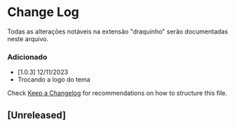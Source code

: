 # Change Log

Todas as alterações notáveis ​​na extensão "draquinho" serão documentadas neste arquivo.

### Adicionado
- [1.0.3] 12/11/2023
- Trocando a logo do tema

Check [Keep a Changelog](http://keepachangelog.com/) for recommendations on how to structure this file.

## [Unreleased]
